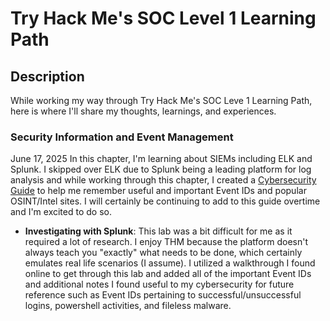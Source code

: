 <h1>Try Hack Me's SOC Level 1 Learning Path</h1>

<h2>Description</h2>

While working my way through Try Hack Me's SOC Leve 1 Learning Path, here is where I'll share my thoughts, learnings, and experiences.

<h3>Security Information and Event Management</h3>

June 17, 2025
In this chapter, I'm learning about SIEMs including ELK and Splunk. I skipped over ELK due to Splunk being a leading platform for log analysis and while working through this chapter, I created a <a href="https://docs.google.com/spreadsheets/d/1uHMTLp9OpQaw1wV2qHe39qIWnECLrsOXHHV8WUyWZeg/edit?usp=sharing">Cybersecurity Guide</a> to help me remember useful and important Event IDs and popular OSINT/Intel sites. I will certainly be continuing to add to this guide overtime and I'm excited to do so.

- <b>Investigating with Splunk</b>: This lab was a bit difficult for me as it required a lot of research. I enjoy THM because the platform doesn't always teach you "exactly" what needs to be done, which certainly emulates real life scenarios (I assume). I utilized a walkthrough I found online to get through this lab and added all of the important Event IDs and additional notes I found useful to my cybersecurity for future reference such as Event IDs pertaining to successful/unsuccessful logins, powershell activities, and fileless malware.

